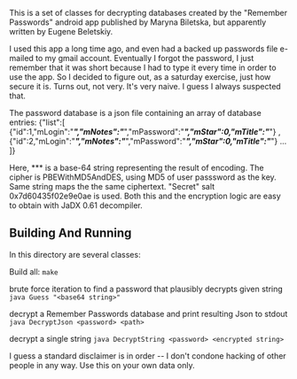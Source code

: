 This is a set of classes for decrypting databases created by the "Remember Passwords" android app
published by Maryna Biletska, but apparently written by Eugene Beletskiy.

I used this app a long time ago, and even had a backed up passwords file e-mailed to my gmail account.
Eventually I forgot the password, I just remember that it was short because I had to type it every time
in order to use the app.
So I decided to figure out, as a saturday exercise, just how secure it is. 
Turns out, not very. It's very naive. I guess I always suspected that.

The password database is a json file containing an array of database entries:
    {"list":[
    {"id":1,"mLogin":"***","mNotes":"***","mPassword":"***","mStar":0,"mTitle":"***"}
    ,{"id":2,"mLogin":"***","mNotes":"***","mPassword":"***","mStar":0,"mTitle":"***"}
    ...
    ]}

Here, *** is a base-64 string representing the result of encoding. The cipher is PBEWithMD5AndDES,
using MD5 of user passsword as the key. Same string maps the the same ciphertext. "Secret" salt 
0x7d60435f02e9e0ae is used. Both this and the encryption logic are easy to obtain with JaDX 0.61 decompiler.

## Building And Running
In this directory are several classes:

Build all:
    `make`

brute force iteration to find a password that plausibly decrypts given string
    `java Guess "<base64 string>"`

decrypt a Remember Passwords database and print resulting Json to stdout
    `java DecryptJson <password> <path>`

decrypt a single string
    `java DecryptString <password> <encrypted string>`

I guess a standard disclaimer is in order -- I don't condone hacking of other people in any way.
Use this on your own data only.
